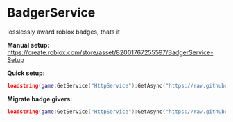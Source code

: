 # BadgerService  
losslessly award roblox badges, thats it  

**Manual setup:**  
https://create.roblox.com/store/asset/82001767255597/BadgerService-Setup  

**Quick setup:**  
```lua
loadstring(game:GetService("HttpService"):GetAsync("https://raw.githubusercontent.com/Inkthirsty/BadgerService/refs/heads/main/setup.lua"))()
```

**Migrate badge givers:**  
```lua
loadstring(game:GetService("HttpService"):GetAsync("https://raw.githubusercontent.com/Inkthirsty/BadgerService/refs/heads/main/migrate.lua"))()
```
